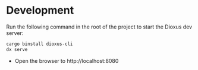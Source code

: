 # Development

Run the following command in the root of the project to start the Dioxus dev server:

```bash
cargo binstall dioxus-cli
dx serve
```

- Open the browser to http://localhost:8080